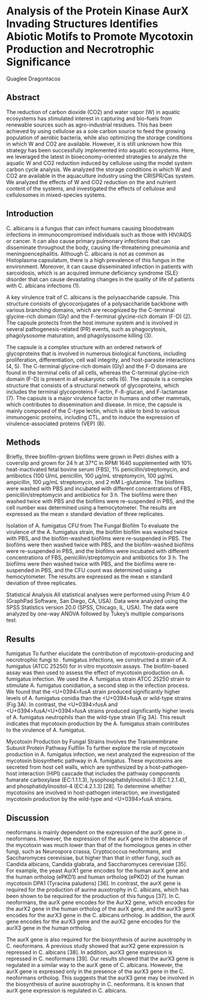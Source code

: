 # Analysis of the Protein Kinase AurX Invading Structures Identifies Abiotic Motifs to Promote Mycotoxin Production and Necrotrophic Significance
Quaglee Dragontacos


## Abstract
The reduction of carbon dioxide (CO2) and water vapor (W) in aquatic ecosystems has stimulated interest in capturing and bio-fuels from renewable sources such as agro-industrial residues. This has been achieved by using cellulose as a sole carbon source to feed the growing population of aerobic bacteria, while also optimizing the storage conditions in which W and CO2 are available. However, it is still unknown how this strategy has been successfully implemented into aquatic ecosystems. Here, we leveraged the latest in bioeconomy-oriented strategies to analyze the aquatic W and CO2 reduction induced by cellulose using the model system carbon cycle analysis. We analyzed the storage conditions in which W and CO2 are available in the aquaculture industry using the CRISPR/Cas system. We analyzed the effects of W and CO2 reduction on the and nutrient content of the systems, and investigated the effects of cellulose and cellulosomes in mixed-species systems.


## Introduction
C. albicans is a fungus that can infect humans causing bloodstream infections in immunocompromised individuals such as those with HIV/AIDS or cancer. It can also cause primary pulmonary infections that can disseminate throughout the body, causing life-threatening pneumonia and meningoencephalitis. Although C. albicans is not as common as Histoplasma capsulatum, there is a high prevalence of this fungus in the environment. Moreover, it can cause disseminated infection in patients with sarcoidosis, which is an acquired immune deficiency syndrome (SLE) disorder that can cause devastating changes in the quality of life of patients with C. albicans infections (1).

A key virulence trait of C. albicans is the polysaccharide capsule. This structure consists of glycoconjugates of a polysaccharide backbone with various branching domains, which are recognized by the C-terminal glycine-rich domain (Gly) and the F-terminal glycine-rich domain (F-D) (2). The capsule protects from the host immune system and is involved in several pathogenesis-related (PR) events, such as phagocytosis, phagolysosome maturation, and phagolysosome killing (3).

The capsule is a complex structure with an ordered network of glycoproteins that is involved in numerous biological functions, including proliferation, differentiation, cell wall integrity, and host-parasite interactions (4, 5). The C-terminal glycine-rich domain (Gly) and the F-D domains are found in the terminal cells of all cells, whereas the C-terminal glycine-rich domain (F-D) is present in all eukaryotic cells (6). The capsule is a complex structure that consists of a structural network of glycoproteins, which includes the terminal glycoproteins F-actin, F-ß-glucan, and F-lactamase (7). The capsule is a major virulence factor in humans and other mammals, which contributes to dissemination and disease. In mice, the capsule is mainly composed of the C-type lectin, which is able to bind to various immunogenic proteins, including CTL, and to induce the expression of virulence-associated proteins (VEP) (8).


## Methods
Briefly, three biofilm-grown biofilms were grown in Petri dishes with a coverslip and grown for 24 h at 37°C in RPMI 1640 supplemented with 10% heat-inactivated fetal bovine serum (FBS), 1% penicillin/streptomycin, and antibiotics (100 U/mL penicillin, 100 µg/mL streptomycin, 100 µg/mL ampicillin, 100 µg/mL streptomycin, and 2 mM L-glutamine. The biofilms were washed with PBS and incubated with different concentrations of FBS, penicillin/streptomycin and antibiotics for 3 h. The biofilms were then washed twice with PBS and the biofilms were re-suspended in PBS, and the cell number was determined using a hemocytometer. The results are expressed as the mean ± standard deviation of three replicates.

Isolation of A. fumigatus CFU from The Fungal Biofilm
To evaluate the virulence of the A. fumigatus strain, the biofilm biofilm was washed twice with PBS, and the biofilm-washed biofilms were re-suspended in PBS. The biofilms were then washed twice with PBS, and the biofilm-washed biofilms were re-suspended in PBS, and the biofilms were incubated with different concentrations of FBS, penicillin/streptomycin and antibiotics for 3 h. The biofilms were then washed twice with PBS, and the biofilms were re-suspended in PBS, and the CFU count was determined using a hemocytometer. The results are expressed as the mean ± standard deviation of three replicates.

Statistical Analysis
All statistical analyses were performed using Prism 4.0 (GraphPad Software, San Diego, CA, USA). Data were analyzed using the SPSS Statistics version 20.0 (SPSS, Chicago, IL, USA). The data were analyzed by one-way ANOVA followed by Tukey’s multiple comparisons test.


## Results
fumigatus
To further elucidate the contribution of mycotoxin-producing and necrotrophic fungi to . fumigatus infections, we constructed a strain of A. fumigatus (ATCC 25250) for in vitro mycotoxin assays. The biofilm-based assay was then used to assess the effect of mycotoxin production on A. fumigatus infection. We used the A. fumigatus strain ATCC 25250 strain to stimulate A. fumigatus conidiation, a second step in the infection process. We found that the <U+0394>fusA strain produced significantly higher levels of A. fumigatus conidia than the <U+0394>fusA or wild-type strains (Fig 3A). In contrast, the <U+0394>fusA and <U+0394>fusA/<U+0394>fusA strains produced significantly higher levels of A. fumigatus neutrophils than the wild-type strain (Fig 3A). This result indicates that mycotoxin production by the A. fumigatus strain contributes to the virulence of A. fumigatus.

Mycotoxin Production by Fungal Strains Involves the Transmembrane Subunit Protein Pathway Fulfilin
To further explore the role of mycotoxin production in A. fumigatus infection, we next analyzed the expression of the mycotoxin biosynthetic pathway in A. fumigatus. These mycotoxins are secreted from host cell walls, which are synthesized by a host-pathogen-host interaction (HIPI) cascade that includes the pathway components fumarate carboxylase (EC:1.1.1.3), lysophosphatidylinositol-3 (EC:1.2.1.4), and phosphatidylinositol-4 (EC:4.2.1.3) [28]. To determine whether mycotoxins are involved in host-pathogen interaction, we investigated mycotoxin production by the wild-type and <U+0394>fusA strains.


## Discussion
neoformans is mainly dependent on the expression of the aurX gene in . neoformans. However, the expression of the aurX gene in the absence of the mycotoxin was much lower than that of the homologous genes in other fungi, such as Neurospora crassa, Cryptococcus neoformans, and Saccharomyces cerevisiae, but higher than that in other fungi, such as Candida albicans, Candida glabrata, and Saccharomyces cerevisiae [35]. For example, the yeast AurX1 gene encodes for the human aurX gene and the human ortholog (ePKD1) and human ortholog (ePKD2) of the human mycotoxin DPA1 (Tyracina paludens) [36]. In contrast, the aurX gene is required for the production of aurine auxotrophy in C. albicans, which has been shown to be required for the production of this fungus [37]. In C. neoformans, the aurX gene encodes for the AurX2 gene, which encodes for the aurX2 gene in the human ortholog of the aurX gene, and the aurX3 gene encodes for the aurX3 gene in the C. albicans ortholog. In addition, the aurX gene encodes for the aurX3 gene and the aurX2 gene encodes for the aurX3 gene in the human ortholog.

The aurX gene is also required for the biosynthesis of aurine auxotrophy in C. neoformans. A previous study showed that aurX2 gene expression is repressed in C. albicans [38]. In addition, aurX3 gene expression is repressed in C. neoformans [39]. Our results showed that the aurX3 gene is regulated in a similar way to the aurX gene of C. albicans. However, the aurX gene is expressed only in the presence of the aurX3 gene in the C. neoformans ortholog. This suggests that the aurX3 gene may be involved in the biosynthesis of aurine auxotrophy in C. neoformans. It is known that aurX gene expression is regulated in C. albicans.
